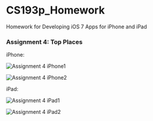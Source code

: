 CS193p_Homework
===============

Homework for Developing iOS 7 Apps for iPhone and iPad

### Assignment 4: Top Places

iPhone:

![Assignment 4 iPhone1](https://raw.github.com/upbit/CS193p_Homework/master/screenshot/screenshot4a.png)

![Assignment 4 iPhone2](https://raw.github.com/upbit/CS193p_Homework/master/screenshot/screenshot4b.png)

iPad:

![Assignment 4 iPad1](https://raw.github.com/upbit/CS193p_Homework/master/screenshot/screenshot4c.png)

![Assignment 4 iPad2](https://raw.github.com/upbit/CS193p_Homework/master/screenshot/screenshot4d.png)
